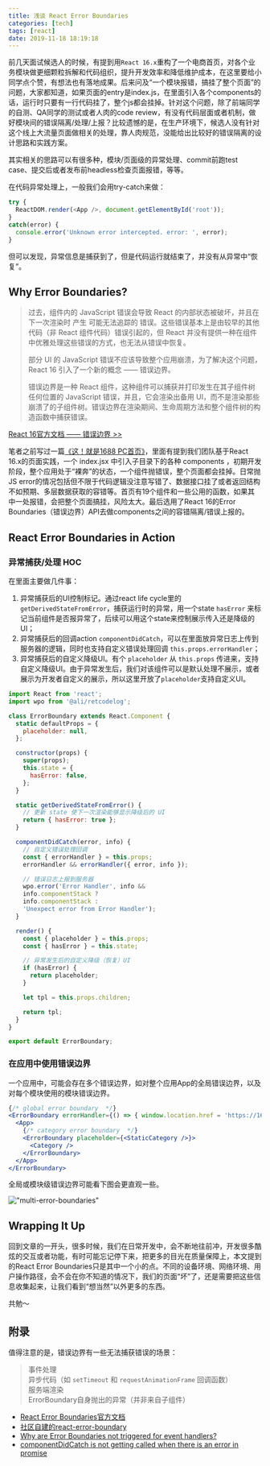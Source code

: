 ```yaml
---
title: 浅谈 React Error Boundaries
categories: [tech]
tags: [react]
date: 2019-11-18 18:19:18
---
```


前几天面试候选人的时候，有提到用`React 16.x`重构了一个电商首页，对各个业务模块做更细颗粒拆解和代码组织，提升开发效率和降低维护成本，在这里要给小同学点个赞，有想法也有落地成果。后来问及“一个模块报错，搞挂了整个页面”的问题，大家都知道，如果页面的entry是index.js，在里面引入各个components的话，运行时只要有一行代码挂了，整个js都会挂掉。针对这个问题，除了前端同学的自测、QA同学的测试或者人肉的code review，有没有代码层面或者机制，做好模块间的错误隔离/处理/上报？比较遗憾的是，在生产环境下，候选人没有针对这个线上大流量页面做相关的处理，靠人肉规范，没能给出比较好的错误隔离的设计思路和实践方案。

其实相关的思路可以有很多种，模块/页面级的异常处理、commit前跑test case、提交后或者发布前headless检查页面报错，等等。

在代码异常处理上，一般我们会用try-catch来做：

```js
try {
  ReactDOM.render(<App />, document.getElementById('root'));
}
catch(error) {
  console.error('Unknown error intercepted. error: ', error);
}
```

但可以发现，异常信息是捕获到了，但是代码运行就结束了，并没有从异常中“恢复”。

## Why Error Boundaries?

> 过去，组件内的 JavaScript 错误会导致 React 的内部状态被破坏，并且在下一次渲染时 产生 可能无法追踪的 错误。这些错误基本上是由较早的其他代码（非 React 组件代码）错误引起的，但 React 并没有提供一种在组件中优雅处理这些错误的方式，也无法从错误中恢复。
>   
> 部分 UI 的 JavaScript 错误不应该导致整个应用崩溃，为了解决这个问题，React 16 引入了一个新的概念 —— 错误边界。  
>   
> 错误边界是一种 React 组件，这种组件可以捕获并打印发生在其子组件树任何位置的 JavaScript 错误，并且，它会渲染出备用 UI，而不是渲染那些崩溃了的子组件树。错误边界在渲染期间、生命周期方法和整个组件树的构造函数中捕获错误。

[React 16官方文档 —— 错误边界 >>](https://zh-hans.reactjs.org/docs/error-boundaries.html)

笔者之前写过一篇[《这！就是1688 PC首页》](http://www.wuyuying.com/1688-pc-home/)，里面有提到我们团队基于React 16.x的页面实践，一个 index.jsx 中引入子目录下的各种 components ，初期开发阶段，整个应用处于“裸奔”的状态，一个组件抛错误，整个页面都会挂掉。日常抛JS error的情况包括但不限于代码逻辑没注意写错了、数据接口挂了或者返回结构不如预期、多层数据获取的容错等。首页有19个组件和一些公用的函数，如果其中一处报错，会把整个页面搞挂，风险太大。最后选用了React 16的Error Boundaries（错误边界）API去做components之间的容错隔离/错误上报的。

## React Error Boundaries in Action

### 异常捕获/处理 HOC

在里面主要做几件事：

1. 异常捕获后的UI控制标记。通过react life cycle里的 `getDerivedStateFromError`，捕获运行时的异常，用一个state `hasError` 来标记当前组件是否报异常了，后续可以用这个state来控制展示传入还是降级的UI；
2. 异常捕获后的回调action `componentDidCatch`，可以在里面放异常日志上传到服务器的逻辑，同时也支持自定义错误处理回调 `this.props.errorHandler`；
3. 异常捕获后的自定义降级UI。有个 `placeholder` 从 `this.props` 传进来，支持自定义降级UI。由于异常发生后，我们对该组件可以是默认处理不展示，或者展示为开发者自定义的展示，所以这里开放了`placeholder`支持自定义UI。

```jsx
import React from 'react';
import wpo from '@ali/retcodelog';

class ErrorBoundary extends React.Component {
  static defaultProps = {
    placeholder: null,
  };

  constructor(props) {
    super(props);
    this.state = {
      hasError: false,
    };
  }

  static getDerivedStateFromError() {
    // 更新 state 使下一次渲染能够显示降级后的 UI
    return { hasError: true };
  }

  componentDidCatch(error, info) {
    // 自定义错误处理回调
    const { errorHandler } = this.props;
    errorHandler && errorHandler({ error, info });

    // 错误日志上报到服务器
    wpo.error('Error Handler', info && 
    info.componentStack ? 
    info.componentStack : 
    'Unexpect error from Error Handler');    
  }

  render() {
    const { placeholder } = this.props;
    const { hasError } = this.state;

    // 异常发生后的自定义降级（恢复）UI
    if (hasError) {
      return placeholder;
    }

    let tpl = this.props.children;

    return tpl;
  }
}

export default ErrorBoundary;
```

### 在应用中使用错误边界

一个应用中，可能会存在多个错误边界，如对整个应用App的全局错误边界，以及对每个模块使用的模块错误边界。

```jsx
{/* global error boundary  */}
<ErrorBoundary errorHandler={() => { window.location.href = 'https://1688.com' }}>
  <App>
    {/* category error boundary  */}
    <ErrorBoundary placeholder={<StaticCategory />}>
      <Category />
    </ErrorBoundary>
  </App>
</ErrorBoundary>
```

全局或模块级错误边界可能看下图会更直观一些。

!["multi-error-boundaries"](//static.wuyuying.com/multi-error-boundaries.png)

## Wrapping It Up

回到文章的一开头，很多时候，我们在日常开发中，会不断地往前冲，开发很多酷炫的交互或者功能，有时可能忘记停下来，把更多的目光在质量保障上，本文提到的React Error Boundaries只是其中一个小的点。不同的设备环境、网络环境、用户操作路径，会不会在你不知道的情况下，我们的页面“坏”了，还是需要把这些信息收集起来，让我们看到“想当然”以外更多的东西。

共勉～

## 附录

值得注意的是，错误边界有一些无法捕获错误的场景：

> 事件处理  
> 异步代码（如 `setTimeout` 和 `requestAnimationFrame` 回调函数）  
> 服务端渲染  
> ErrorBoundary自身抛出的异常（并非来自子组件）

* [React Error Boundaries官方文档](https://reactjs.org/docs/error-boundaries.html)
* [社区自建的react-error-boundary](https://github.com/bvaughn/react-error-boundary)
* [Why are Error Boundaries not triggered for event handlers?](https://github.com/facebook/react/issues/11409)
* [componentDidCatch is not getting called when there is an error in promise](https://github.com/facebook/react/issues/11334)